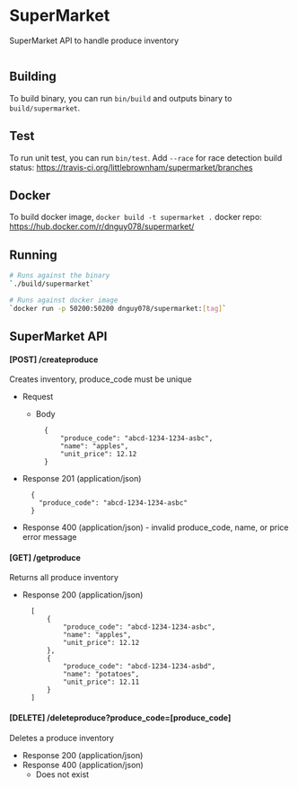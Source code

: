 # SuperMarket
SuperMarket API to handle produce inventory
<p><a class="no-attachment-icon" href="https://travis-ci.org/littlebrownham/supermarket" target="_blank"><img src="https://travis-ci.org/littlebrownham/supermarket.svg?branch=master" alt=""></a></p>


## Building
To build binary, you can run `bin/build` and outputs binary to `build/supermarket`.

## Test
To run unit test, you can run `bin/test`. Add `--race` for race detection
build status: https://travis-ci.org/littlebrownham/supermarket/branches

## Docker
To build docker image, `docker build -t supermarket .`
docker repo: https://hub.docker.com/r/dnguy078/supermarket/

## Running
``` bash
# Runs against the binary
`./build/supermarket`

# Runs against docker image
`docker run -p 50200:50200 dnguy078/supermarket:[tag]`
```


## SuperMarket API
#### [POST] /createproduce
Creates inventory, produce_code must be unique
+ Request
    + Body

            {
                "produce_code": "abcd-1234-1234-asbc",
                "name": "apples",
                "unit_price": 12.12
            }


+ Response 201 (application/json)

        {
          "produce_code": "abcd-1234-1234-asbc"
        }

+ Response 400 (application/json)
        - invalid produce_code, name, or price error message

#### [GET] /getproduce
Returns all produce inventory
+ Response 200 (application/json)

        [
            {
                "produce_code": "abcd-1234-1234-asbc",
                "name": "apples",
                "unit_price": 12.12
            },
            {
                "produce_code": "abcd-1234-1234-asbd",
                "name": "potatoes",
                "unit_price": 12.11
            }
        ]
#### [DELETE] /deleteproduce?produce_code=[produce_code]
Deletes a produce inventory
+ Response 200 (application/json)
+ Response 400 (application/json)
    - Does not exist
